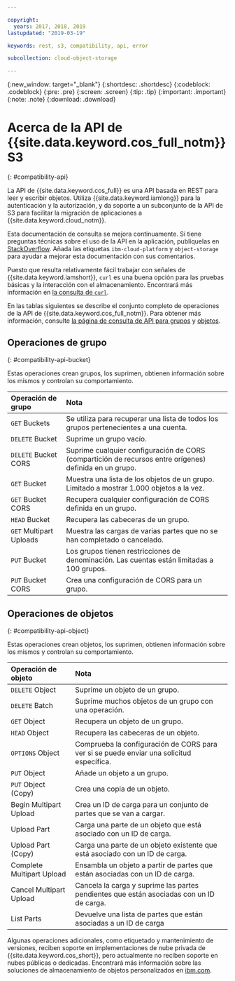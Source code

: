 ```yaml
---

copyright:
  years: 2017, 2018, 2019
lastupdated: "2019-03-19"

keywords: rest, s3, compatibility, api, error

subcollection: cloud-object-storage

---
```

{:new_window: target="_blank"}
{:shortdesc: .shortdesc}
{:codeblock: .codeblock}
{:pre: .pre}
{:screen: .screen}
{:tip: .tip}
{:important: .important}
{:note: .note}
{:download: .download} 

# Acerca de la API de {{site.data.keyword.cos_full_notm}} S3
{: #compatibility-api}

La API de {{site.data.keyword.cos_full}} es una API basada en REST para leer y escribir objetos. Utiliza {{site.data.keyword.iamlong}} para la autenticación y la autorización, y da soporte a un subconjunto de la API de S3 para facilitar la migración de aplicaciones a {{site.data.keyword.cloud_notm}}.

Esta documentación de consulta se mejora continuamente. Si tiene preguntas técnicas sobre el uso de la API en la aplicación, publíquelas en [StackOverflow](https://stackoverflow.com/). Añada las etiquetas `ibm-cloud-platform` y `object-storage` para ayudar a mejorar esta documentación con sus comentarios.

Puesto que resulta relativamente fácil trabajar con señales de {{site.data.keyword.iamshort}}, `curl` es una buena opción para las pruebas básicas y la interacción con el almacenamiento. Encontrará más información en [la consulta de `curl`](/docs/services/cloud-object-storage/cli?topic=cloud-object-storage-curl).

En las tablas siguientes se describe el conjunto completo de operaciones de la API de {{site.data.keyword.cos_full_notm}}. Para obtener más información, consulte [la página de consulta de API para grupos](/docs/services/cloud-object-storage/api-reference?topic=cloud-object-storage-compatibility-api-bucket-operations) y [objetos](/docs/services/cloud-object-storage?topic=cloud-object-storage-object-operations).


## Operaciones de grupo
{: #compatibility-api-bucket}

Estas operaciones crean grupos, los suprimen, obtienen información sobre los mismos y controlan su comportamiento.

| Operación de grupo        | Nota                                                                            |
|:------------------------|:--------------------------------------------------------------------------------|
| `GET` Buckets           | Se utiliza para recuperar una lista de todos los grupos pertenecientes a una cuenta.              |
| `DELETE` Bucket         | Suprime un grupo vacío.                                                       |
| `DELETE` Bucket CORS    | Suprime cualquier configuración de CORS (compartición de recursos entre orígenes) definida en un grupo. |
| `GET` Bucket            | Muestra una lista de los objetos de un grupo. Limitado a mostrar 1.000 objetos a la vez.         |
| `GET` Bucket CORS       | Recupera cualquier configuración de CORS definida en un grupo.                              |
| `HEAD` Bucket           | Recupera las cabeceras de un grupo.                                                  |
| `GET` Multipart Uploads | Muestra las cargas de varias partes que no se han completado o cancelado.                     |
| `PUT` Bucket            | Los grupos tienen restricciones de denominación. Las cuentas están limitadas a 100 grupos.         |
| `PUT` Bucket CORS       | Crea una configuración de CORS para un grupo.                                     |


## Operaciones de objetos
{: #compatibility-api-object}

Estas operaciones crean objetos, los suprimen, obtienen información sobre los mismos y controlan su comportamiento.

| Operación de objeto          | Nota                                                                                |
|:--------------------------|:------------------------------------------------------------------------------------|
| `DELETE` Object           | Suprime un objeto de un grupo.                                                   |
| `DELETE` Batch            | Suprime muchos objetos de un grupo con una operación.                             |
| `GET` Object              | Recupera un objeto de un grupo.                                                 |
| `HEAD` Object             | Recupera las cabeceras de un objeto.                                                     |
| `OPTIONS` Object          | Comprueba la configuración de CORS para ver si se puede enviar una solicitud específica.           |
| `PUT` Object              | Añade un objeto a un grupo.                                                        |
| `PUT` Object (Copy)       | Crea una copia de un objeto.                                                       |
| Begin Multipart Upload    | Crea un ID de carga para un conjunto de partes que se van a cargar.                            |
| Upload Part               | Carga una parte de un objeto que está asociado con un ID de carga.                  |
| Upload Part (Copy)        | Carga una parte de un objeto existente que está asociado con un ID de carga.         |
| Complete Multipart Upload | Ensambla un objeto a partir de partes que están asociadas con un ID de carga.              |
| Cancel Multipart Upload   | Cancela la carga y suprime las partes pendientes que están asociadas con un ID de carga. |
| List Parts                | Devuelve una lista de partes que están asociadas a un ID de carga                       |


Algunas operaciones adicionales, como etiquetado y mantenimiento de versiones, reciben soporte en implementaciones de nube privada de {{site.data.keyword.cos_short}}, pero actualmente no reciben soporte en nubes públicas o dedicadas. Encontrará más información sobre las soluciones de almacenamiento de objetos personalizados en [ibm.com](https://www.ibm.com/cloud/object-storage).
